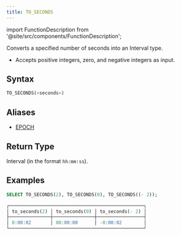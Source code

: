 ```yaml
---
title: TO_SECONDS
---
```

import FunctionDescription from '@site/src/components/FunctionDescription';

<FunctionDescription description="Introduced or updated: v1.2.677"/>

Converts a specified number of seconds into an Interval type.

- Accepts positive integers, zero, and negative integers as input.

## Syntax

```sql
TO_SECONDS(<seconds>)
```

## Aliases

- [EPOCH](epoch.md)

## Return Type

Interval (in the format `hh:mm:ss`).

## Examples

```sql
SELECT TO_SECONDS(2), TO_SECONDS(0), TO_SECONDS((- 2));

┌─────────────────────────────────────────────────┐
│ to_seconds(2) │ to_seconds(0) │ to_seconds(- 2) │
├───────────────┼───────────────┼─────────────────┤
│ 0:00:02       │ 00:00:00      │ -0:00:02        │
└─────────────────────────────────────────────────┘
```